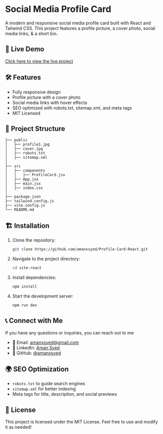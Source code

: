 # Social Media Profile Card

A modern and responsive social media profile card built with React and Tailwind CSS. This project features a profile picture, a cover photo, social media links, & a short bio.

## 🚀 Live Demo
[Click here to view the live project](https://profile-card-react-abx.vercel.app/)

## 🛠 Features
- Fully responsive design
- Profile picture with a cover photo
- Social media links with hover effects
- SEO optimized with robots.txt, sitemap.xml, and meta tags
- MIT Licensed

## 📂 Project Structure
```
├── public
│   ├── profile1.jpg
│   ├── cover.jpg
│   ├── robots.txt
│   ├── sitemap.xml
│
├── src
│   ├── components
│   │   ├── ProfileCard.jsx
│   ├── App.jsx
│   ├── main.jsx
│   ├── index.css
│
├── package.json
├── tailwind.config.js
├── vite.config.js
└── README.md
```

## 🏗 Installation
1. Clone the repository:
   ```sh
   git clone https://github.com/amanxsyed/Profile-Card-React.git
   ```
2. Navigate to the project directory:
   ```sh
   cd vite-react
   ```
3. Install dependencies:
   ```sh
   npm install
   ```
4. Start the development server:
   ```sh
   npm run dev
   ```

## 📞 Connect with Me
If you have any questions or inquiries, you can reach out to me

- 📧 Email: [amanxsyed@gmail.com](mailto:amanxsyed@gmail.com)
- 💼 LinkedIn: [Aman Syed](https://www.linkedin.com/in/amanxsyed)
- 🐙 GitHub: [@amanxsyed](https://github.com/amanxsyed)

## 🌍 SEO Optimization
- `robots.txt` to guide search engines
- `sitemap.xml` for better indexing
- Meta tags for title, description, and social previews

## 📝 License
This project is licensed under the MIT License. Feel free to use and modify it as needed!



